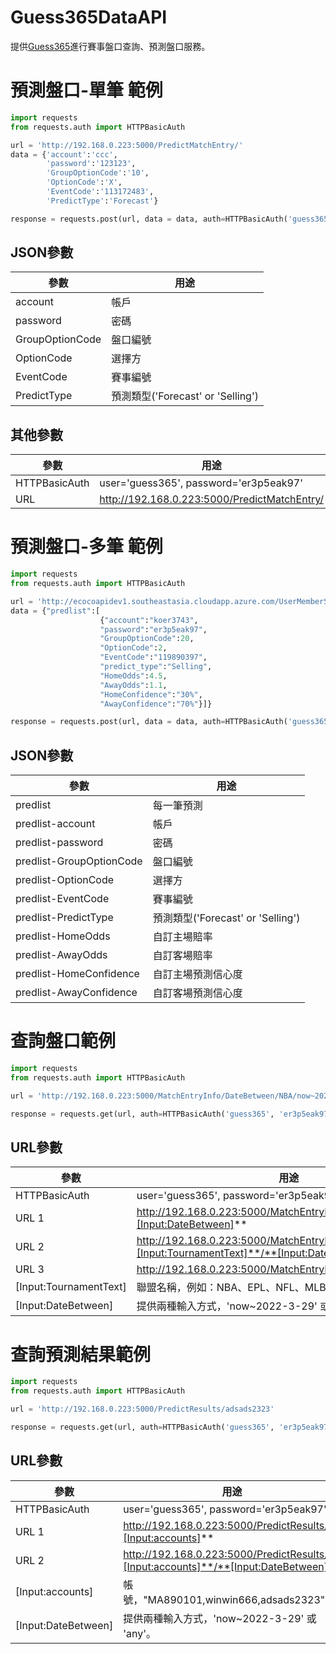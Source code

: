 # Guess365DataAPI

提供[Guess365](https://guess365.cc/ "Guess365")進行賽事盤口查詢、預測盤口服務。


# 預測盤口-單筆 範例
```Python
import requests
from requests.auth import HTTPBasicAuth

url = 'http://192.168.0.223:5000/PredictMatchEntry/'
data = {'account':'ccc',
        'password':'123123',
        'GroupOptionCode':'10',
        'OptionCode':'X',
        'EventCode':'113172483',
        'PredictType':'Forecast'}

response = requests.post(url, data = data, auth=HTTPBasicAuth('guess365', 'er3p5eak97')).text
```
## JSON參數

參數  | 用途
------------- | -------------
account  | 帳戶
password  | 密碼
GroupOptionCode  | 盤口編號
OptionCode  | 選擇方
EventCode  | 賽事編號
PredictType  | 預測類型('Forecast' or 'Selling')

## 其他參數
參數  | 用途
------------- | -------------
HTTPBasicAuth  | user='guess365', password='er3p5eak97'
URL  | http://192.168.0.223:5000/PredictMatchEntry/

<div style="page-break-after: always;"></div>

# 預測盤口-多筆 範例
```Python
import requests
from requests.auth import HTTPBasicAuth

url = 'http://ecocoapidev1.southeastasia.cloudapp.azure.com/UserMemberSellingPushMessage'
data = {"predlist":[
                    {"account":"koer3743",
                    "password":"er3p5eak97",
                    "GroupOptionCode":20,
                    "OptionCode":2,
                    "EventCode":"119890397",
                    "predict_type":"Selling",
                    "HomeOdds":4.5,
                    "AwayOdds":1.1,
                    "HomeConfidence":"30%",
                    "AwayConfidence":"70%"}]}

response = requests.post(url, data = data, auth=HTTPBasicAuth('guess365', 'er3p5eak97'), verify=False).text
```
## JSON參數

參數  | 用途
------------- | -------------
predlist | 每一筆預測
predlist-account  | 帳戶
predlist-password  | 密碼
predlist-GroupOptionCode  | 盤口編號
predlist-OptionCode  | 選擇方
predlist-EventCode  | 賽事編號
predlist-PredictType  | 預測類型('Forecast' or 'Selling')
predlist-HomeOdds  | 自訂主場賠率
predlist-AwayOdds  | 自訂客場賠率
predlist-HomeConfidence  | 自訂主場預測信心度
predlist-AwayConfidence  | 自訂客場預測信心度

<div style="page-break-after: always;"></div>

# 查詢盤口範例
```Python
import requests
from requests.auth import HTTPBasicAuth

url = 'http://192.168.0.223:5000/MatchEntryInfo/DateBetween/NBA/now~2022-4-29'

response = requests.get(url, auth=HTTPBasicAuth('guess365', 'er3p5eak97')).text
```

## URL參數
參數  | 用途
------------- | -------------
HTTPBasicAuth  | user='guess365', password='er3p5eak97'
URL 1 | http://192.168.0.223:5000/MatchEntryInfo/DateBetween/All/**[Input:DateBetween]**
URL 2 | http://192.168.0.223:5000/MatchEntryInfo/DateBetween/**[Input:TournamentText]**/**[Input:DateBetween]**
URL 3 | http://192.168.0.223:5000/MatchEntryInfo/**[EventCode]**
[Input:TournamentText] | 聯盟名稱，例如：NBA、EPL、NFL、MLB等等。
[Input:DateBetween] | 提供兩種輸入方式，'now~2022-3-29' 或 'any'。

<div style="page-break-after: always;"></div>

# 查詢預測結果範例
```Python
import requests
from requests.auth import HTTPBasicAuth

url = 'http://192.168.0.223:5000/PredictResults/adsads2323'

response = requests.get(url, auth=HTTPBasicAuth('guess365', 'er3p5eak97')).text
```
## URL參數
參數  | 用途
------------- | -------------
HTTPBasicAuth  | user='guess365', password='er3p5eak97'
URL 1 | http://192.168.0.223:5000/PredictResults/**[Input:accounts]**
URL 2 | http://192.168.0.223:5000/PredictResults/**[Input:accounts]**/**[Input:DateBetween]**
[Input:accounts] | 帳號，"MA890101,winwin666,adsads2323"。
[Input:DateBetween] | 提供兩種輸入方式，'now~2022-3-29' 或 'any'。
